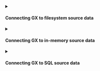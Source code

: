 <details>
<summary>

#### Connecting GX to filesystem source data

</summary>

**Local Filesystems**
- [How to quickly connect to a single file using Pandas](/docs/guides/connecting_to_your_data/fluent/filesystem/connect_filesystem_source_data)
- [How to connect to one or more files using Pandas](/docs/guides/connecting_to_your_data/fluent/filesystem/connect_filesystem_source_data)
- [How to connect to one or more files using Spark](/docs/guides/connecting_to_your_data/fluent/filesystem/connect_filesystem_source_data)

**Google Cloud Storage**
- [How to connect to data on GCS using Pandas](/docs/guides/connecting_to_your_data/fluent/cloud/how_to_connect_to_data_on_gcs_using_pandas)
- [How to connect to data on GCS using Spark](/docs/guides/connecting_to_your_data/fluent/cloud/how_to_connect_to_data_on_gcs_using_spark)

**Azure Blob Storage**
- [How to connect to data on Azure Blob Storage using Pandas](/docs/guides/connecting_to_your_data/fluent/cloud/how_to_connect_to_data_on_azure_blob_storage_using_pandas)
- [How to connect to data on Azure Blob Storage using Spark](/docs/guides/connecting_to_your_data/fluent/cloud/how_to_connect_to_data_on_azure_blob_storage_using_spark)

**Amazon Web Services**
- [How to connect to data on S3 using Pandas](/docs/guides/connecting_to_your_data/fluent/cloud/how_to_connect_to_data_on_s3_using_pandas)
- [How to connect to data on S3 using Spark](/docs/guides/connecting_to_your_data/fluent/cloud/how_to_connect_to_data_on_s3_using_spark)

</details>

<details>

<summary>

#### Connecting GX to in-memory source data

</summary>

- [How to connect to in-memory data using Pandas](/docs/guides/connecting_to_your_data/fluent/in_memory/how_to_connect_to_in_memory_data_using_pandas)

</details>


<details>

<summary>

#### Connecting GX to SQL source data

</summary>

**General SQL Datasources**
- [How to connect to SQL data](/docs/guides/connecting_to_your_data/fluent/database/how_to_connect_to_sql_data)

**Specific SQL dialects**
- [How to connect to PostgreSQL data](/docs/guides/connecting_to_your_data/fluent/database/how_to_connect_to_postgresql_data)
- [How to connect to SQLite data](/docs/guides/connecting_to_your_data/fluent/database/how_to_connect_to_sqlite_data)

</details>